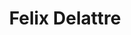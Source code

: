 ---
title: Felix Delattre
organization: Humanitarian OpenStreetMap Team
country: Germany
image: https://www.hotosm.org/uploads/felix.jpg
---
